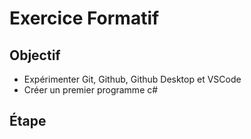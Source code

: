 # Exercice Formatif

## Objectif
- Expérimenter Git, Github, Github Desktop et VSCode
- Créer un premier programme c#

## Étape

